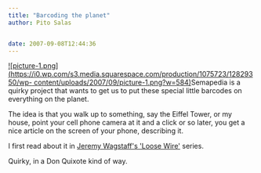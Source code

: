 ```yaml
---
title: "Barcoding the planet"
author: Pito Salas


date: 2007-09-08T12:44:36
---
```




[![picture-1.png](https://i0.wp.com/s3.media.squarespace.com/production/1075723/12829350/wp-
content/uploads/2007/09/picture-1.png?w=584)](<http://www.semapedia.org/>
"picture-1.png")Semapedia is a quirky project that wants to get us to put
these special little barcodes on everything on the planet.

The idea is that you walk up to something, say the Eiffel Tower, or my house,
point your cell phone camera at it and a click or so later, you get a nice
article on the screen of your phone, describing it.

I first read about it in [Jeremy Wagstaff's 'Loose
Wire'](<http://online.wsj.com/article/SB118607066711486214.html.html?mod=technology_main_promo_left>
"Jeremy Wagstaff") series.

Quirky, in a Don Quixote kind of way.


